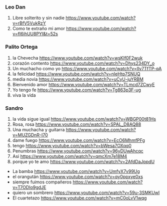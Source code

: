 ### Leo Dan 
1. Libre solterito y sin nadie https://www.youtube.com/watch?v=rBfV5VukRzY
2. Como te extraño mi amor https://www.youtube.com/watch?v=fI6ihUU8PYI&t=52s

### Palito Ortega
1. la Chevecha https://www.youtube.com/watch?v=wsKlf0F2wuk
2. corazón contento https://www.youtube.com/watch?v=Dhys234DY_o
3. Un muchacho como yo https://www.youtube.com/watch?v=IIv7TfTP-qA
4. la felicidad https://www.youtube.com/watch?v=nIeHtp7SNUQ
5. media novia https://www.youtube.com/watch?v=uCyU-juYRBM
6. Bienvenido amor https://www.youtube.com/watch?v=TLmcd7ZCwyE
7. Yo tengo fe 
https://www.youtube.com/watch?v=Tg863p3F-ug
8. viva la vida 

### Sandro
1. la vida sigue igual https://www.youtube.com/watch?v=WBGP00t81Hs
2. Rosa, rosa https://www.youtube.com/watch?v=SPAL_D8AQ88
3. Una muchacha y guitarra https://www.youtube.com/watch?v=MUZGDnR-I70
4. dame fuego https://www.youtube.com/watch?v=EcO6MhmfPFg
5. tengo https://www.youtube.com/watch?v=bWesa7OXqq0
6. Penumbras https://www.youtube.com/watch?v=96yDUwAhcqc
7. Asi https://www.youtube.com/watch?v=qmcXm7e18M4
8. porque yo te amo https://www.youtube.com/watch?v=2AfdDaJppdU






- La bamba https://www.youtube.com/watch?v=UmfyX7v99Ug
- el orangután https://www.youtube.com/watch?v=qy0ppxye0xs
- siempre fuimos compañeros https://www.youtube.com/watch?v=T7ODIo9gdJE
- quiero un sombrero https://www.youtube.com/watch?v=59u-3SMKUwI
- El cuartetazo https://www.youtube.com/watch?v=mC0oLvV1wqg
